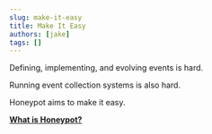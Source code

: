 ```yaml
---
slug: make-it-easy
title: Make It Easy
authors: [jake]
tags: []
---
```



Defining, implementing, and evolving events is hard.

Running event collection systems is also hard.

Honeypot aims to make it easy.


**[What is Honeypot?](/)**
